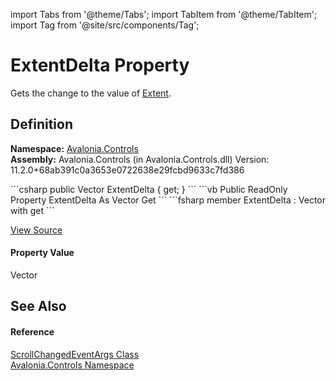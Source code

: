 import Tabs from '@theme/Tabs'; 
import TabItem from '@theme/TabItem'; 
import Tag from '@site/src/components/Tag'; 

# ExtentDelta Property


Gets the change to the value of <a href="P_Avalonia_Controls_ScrollViewer_Extent">Extent</a>.



## Definition
**Namespace:** <a href="N_Avalonia_Controls">Avalonia.Controls</a>  
**Assembly:** Avalonia.Controls (in Avalonia.Controls.dll) Version: 11.2.0+68ab391c0a3653e0722638e29fcbd9633c7fd386

<Tabs groupId="api-code-preview">
<TabItem value="csharp" label="C#">
```csharp
public Vector ExtentDelta { get; }
```
</TabItem>
<TabItem value="vb" label="VB">
```vb
Public ReadOnly Property ExtentDelta As Vector
	Get
```
</TabItem>
<TabItem value="fsharp" label="F#">
```fsharp
member ExtentDelta : Vector with get
```
</TabItem>
</Tabs>



<a href="https://github.com/AvaloniaUI/Avalonia/tree/master/srcAvalonia.Controls/ScrollChangedEventArgs.cs#L33" title="View the source code">View Source</a>



#### Property Value
Vector

## See Also


#### Reference
<a href="T_Avalonia_Controls_ScrollChangedEventArgs">ScrollChangedEventArgs Class</a>  
<a href="N_Avalonia_Controls">Avalonia.Controls Namespace</a>  
